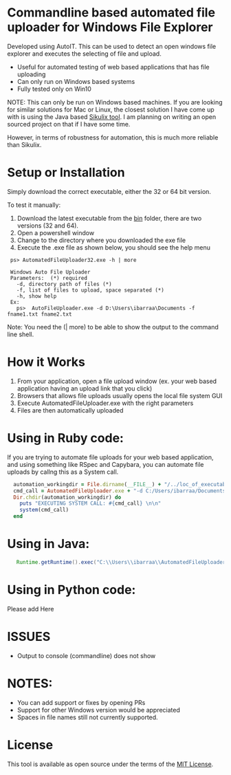 
# Commandline based automated file uploader for Windows File Explorer
Developed using AutoIT. This can be used to detect an open windows file explorer and executes the selecting of file and upload.
* Useful for automated testing of web based applications that has file uploading
* Can only run on Windows based systems
* Fully tested only on Win10


NOTE: This can only be run on Windows based machines. If you are looking for similar solutions for Mac or Linux, the closest solution I have come up with is using the Java based [Sikulix tool](http://sikulix.com/). I am planning on writing an open sourced project on that if I have some time.

However, in terms of robustness for automation, this is much more reliable than Sikulix.

# Setup or Installation
Simply download the correct executable, either the 32 or 64 bit version.

To test it manually:
1) Download the latest executable from the [bin](https://github.com/ibaralf/automated_file_uploader/tree/master/bin) folder, there are two versions (32 and 64).
2) Open a powershell window
3) Change to the directory where you downloaded the exe file
4) Execute the .exe file as shown below, you should see the help menu
  ```
   ps> AutomatedFileUploader32.exe -h | more
   
   Windows Auto File Uploader
   Parameters:  (*) required
     -d, directory path of files (*)
     -f, list of files to upload, space separated (*)
     -h, show help
   Ex:
     ps>  AutoFileUploader.exe -d D:\Users\ibarraa\Documents -f fname1.txt fname2.txt
  ```
Note: You need the (| more) to be able to show the output to the command line shell.

# How it Works
1) From your application, open a file upload window (ex. your web based application having an upload link that you click)
2) Browsers that allows file uploads usually opens the local file system GUI
3) Execute AutomatedFileUploader.exe with the right parameters
4) Files are then automatically uploaded

# Using in Ruby code:
If you are trying to automate file uploads for your web based application, and using something like RSpec and Capybara, you can automate file uploads by callng this as a System call.
```ruby
  automation_workingdir = File.dirname(__FILE__) + "/../loc_of_executable"
  cmd_call = AutomatedFileUploader.exe + "-d C:/Users/ibarraa/Documents/samples " + "-f file1.txt file2.jpg"
  Dir.chdir(automation_workingdir) do
    puts "EXECUTING SYSTEM CALL: #{cmd_call} \n\n"
    system(cmd_call)
  end
  ```
# Using in Java:
```java
   Runtime.getRuntime().exec("C:\\Users\\ibarraa\\AutomatedFileUploader.exe");
```
# Using in Python code:
Please add Here

# ISSUES
* Output to console (commandline) does not show


# NOTES:
* You can add support or fixes by opening PRs
* Support for other Windows version would be appreciated
* Spaces in file names still not currently supported.

# License
This tool is available as open source under the terms of the [MIT License](https://opensource.org/licenses/MIT). 
